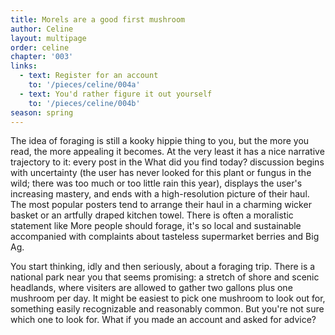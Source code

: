```yaml
---
title: Morels are a good first mushroom
author: Celine
layout: multipage
order: celine
chapter: '003'
links:
  - text: Register for an account
    to: '/pieces/celine/004a'
  - text: You'd rather figure it out yourself
    to: '/pieces/celine/004b'
season: spring
---
```


The idea of foraging is still a kooky hippie thing to you, but the more you read, the more appealing it becomes. At the very least it has a nice narrative trajectory to it: every post in the What did you find today? discussion begins with uncertainty (the user has never looked for this plant or fungus in the wild; there was too much or too little rain this year), displays the user's increasing mastery, and ends with a high-resolution picture of their haul. The most popular posters tend to arrange their haul in a charming wicker basket or an artfully draped kitchen towel. There is often a moralistic statement like More people should forage, it's so local and sustainable accompanied with complaints about tasteless supermarket berries and Big Ag.

You start thinking, idly and then seriously, about a foraging trip. There is a national park near you that seems promising: a stretch of shore and scenic headlands, where visiters are allowed to gather two gallons plus one mushroom per day. It might be easiest to pick one mushroom to look out for, something easily recognizable and reasonably common. But you're not sure which one to look for.
What if you made an account and asked for advice?
